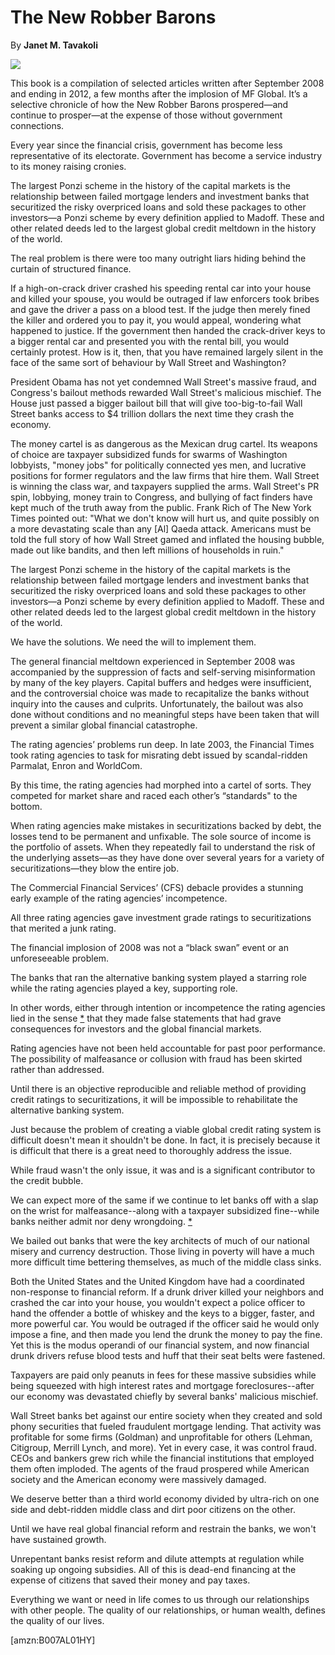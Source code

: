The New Robber Barons
=====================

By **Janet M. Tavakoli**

![](/bookimg/thenewrobberbarons.jpg)

This book is a compilation of selected articles written after September 2008 and
ending in 2012, a few months after the implosion of MF Global.  It’s a selective
chronicle of how the New Robber Barons prospered—and continue to prosper—at the
expense of those without government connections.

Every year since the financial crisis, government has become less representative
of its electorate.  Government has become a service industry to its money
raising cronies.

The largest Ponzi scheme in the history of the capital markets is the
relationship between failed mortgage lenders and investment banks that
securitized the risky overpriced loans and sold these packages to other
investors—a Ponzi scheme by every definition applied to Madoff. These and other
related deeds led to the largest global credit meltdown in the history of the
world.

The real problem is there were too many outright liars hiding behind the curtain
of structured finance.

If a high-on-crack driver crashed his speeding rental car into your house and
killed your spouse, you would be outraged if law enforcers took bribes and gave
the driver a pass on a blood test. If the judge then merely fined the killer and
ordered you to pay it, you would appeal, wondering what happened to justice. If
the government then handed the crack-driver keys to a bigger rental car and
presented you with the rental bill, you would certainly protest. How is it,
then, that you have remained largely silent in the face of the same sort of
behaviour by Wall Street and Washington?

President Obama has not yet condemned Wall Street's massive fraud, and
Congress's bailout methods rewarded Wall Street's malicious mischief. The House
just passed a bigger bailout bill that will give too-big-to-fail Wall Street
banks access to $4 trillion dollars the next time they crash the economy.

The money cartel is as dangerous as the Mexican drug cartel. Its weapons of
choice are taxpayer subsidized funds for swarms of Washington lobbyists, "money
jobs" for politically connected yes men, and lucrative positions for former
regulators and the law firms that hire them. Wall Street is winning the class
war, and taxpayers supplied the arms. Wall Street's PR spin, lobbying, money
train to Congress, and bullying of fact finders have kept much of the truth away
from the public. Frank Rich of The New York Times pointed out: "What we don't
know will hurt us, and quite possibly on a more devastating scale than any [Al]
Qaeda attack. Americans must be told the full story of how Wall Street gamed and
inflated the housing bubble, made out like bandits, and then left millions of
households in ruin."

The largest Ponzi scheme in the history of the capital markets is the
relationship between failed mortgage lenders and investment banks that
securitized the risky overpriced loans and sold these packages to other
investors—a Ponzi scheme by every definition applied to Madoff. These and other
related deeds led to the largest global credit meltdown in the history of the
world.

We have the solutions. We need the will to implement them.

The general financial meltdown experienced in September 2008 was accompanied by
the suppression of facts and self-serving misinformation by many of the key
players.  Capital buffers and hedges were insufficient, and the controversial
choice was made to recapitalize the banks without inquiry into the causes and
culprits.  Unfortunately, the bailout was also done without conditions and no
meaningful steps have been taken that will prevent a similar global financial
catastrophe.

The rating agencies’ problems run deep.  In late 2003, the Financial Times took
rating agencies to task for misrating debt issued by scandal-ridden Parmalat,
Enron and WorldCom.

By this time, the rating agencies had morphed into a cartel of sorts.  They
competed for market share and raced each other’s “standards" to the bottom. 

When rating agencies make mistakes in securitizations backed by debt, the losses
tend to be permanent and unfixable. The sole source of income is the portfolio
of assets. When they repeatedly fail to understand the risk of the underlying
assets—as they have done over several years for a variety of
securitizations—they blow the entire job.

The Commercial Financial Services’ (CFS) debacle provides a stunning early
example of the rating agencies’ incompetence. 

All three rating agencies gave investment grade ratings to securitizations that
merited a junk rating.

The financial implosion of 2008 was not a “black swan” event or an unforeseeable
problem.

The banks that ran the alternative banking system played a starring role while
the rating agencies played a key, supporting role.

In other words, either through intention or incompetence the rating agencies
lied in the sense [\*](#ASIN:B007AL01HY;LOC:3285) that they made false
statements that had grave consequences for investors and the global financial
markets.

Rating agencies have not been held accountable for past poor performance.  The
possibility of malfeasance or collusion with fraud has been skirted rather than
addressed.

Until there is an objective reproducible and reliable method of providing credit
ratings to securitizations, it will be impossible to rehabilitate the
alternative banking system.

Just because the problem of creating a viable global credit rating system is
difficult doesn't mean it shouldn't be done.  In fact, it is precisely because
it is difficult that there is a great need to thoroughly address the issue.

While fraud wasn't the only issue, it was and is a significant contributor to
the credit bubble.

We can expect more of the same if we continue to let banks off with a slap on
the wrist for malfeasance--along with a taxpayer subsidized fine--while banks
neither admit nor deny wrongdoing. [\*](#ASIN:B007AL01HY;LOC:3688)

We bailed out banks that were the key architects of much of our national misery
and currency destruction. Those living in poverty will have a much more
difficult time bettering themselves, as much of the middle class sinks.

Both the United States and the United Kingdom have had a coordinated
non-response to financial reform. If a drunk driver killed your neighbors and
crashed the car into your house, you wouldn't expect a police officer to hand
the offender a bottle of whiskey and the keys to a bigger, faster, and more
powerful car. You would be outraged if the officer said he would only impose a
fine, and then made you lend the drunk the money to pay the fine. Yet this is
the modus operandi of our financial system, and now financial drunk drivers
refuse blood tests and huff that their seat belts were fastened.

Taxpayers are paid only peanuts in fees for these massive subsidies while being
squeezed with high interest rates and mortgage foreclosures--after our economy
was devastated chiefly by several banks' malicious mischief.

Wall Street banks bet against our entire society when they created and sold
phony securities that fueled fraudulent mortgage lending. That activity was
profitable for some firms (Goldman) and unprofitable for others (Lehman,
Citigroup, Merrill Lynch, and more). Yet in every case, it was control fraud.
CEOs and bankers grew rich while the financial institutions that employed them
often imploded. The agents of the fraud prospered while American society and the
American economy were massively damaged.

We deserve better than a third world economy divided by ultra-rich on one side
and debt-ridden middle class and dirt poor citizens on the other.

Until we have real global financial reform and restrain the banks, we won't have
sustained growth.

Unrepentant banks resist reform and dilute attempts at regulation while soaking
up ongoing subsidies. All of this is dead-end financing at the expense of
citizens that saved their money and pay taxes.

Everything we want or need in life comes to us through our relationships with
other people.  The quality of our relationships, or human wealth, defines the
quality of our lives.

[amzn:B007AL01HY]

